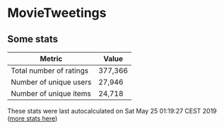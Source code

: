# MovieTweetings
## Some stats

Metric | Value
--- | ---
Total number of ratings                 | 377,366
Number of unique users                  | 27,946
Number of unique items                  | 24,718
These stats were last autocalculated on Sat May 25 01:19:27 CEST 2019  ([more stats here](./stats.md))


